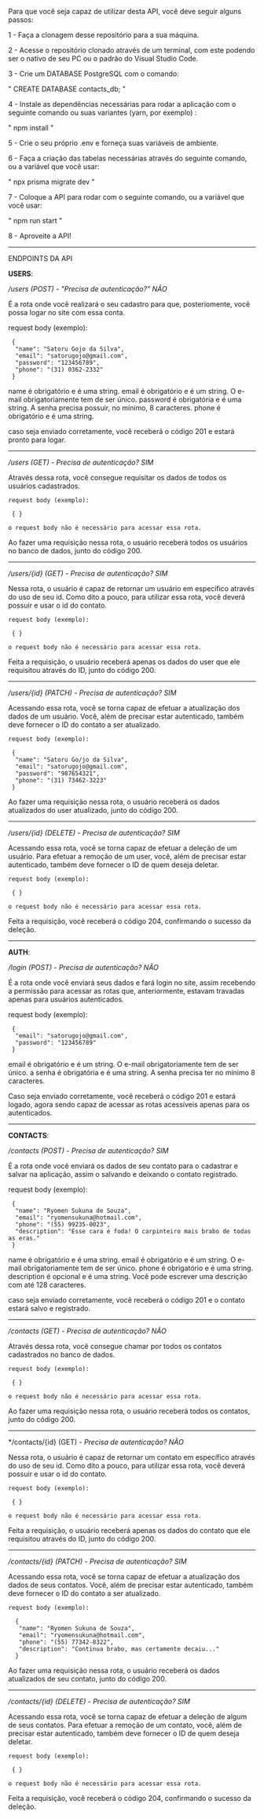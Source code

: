 Para que você seja capaz de utilizar desta API, você deve seguir alguns passos:

  1 - Faça a clonagem desse repositório para a sua máquina.

  2 - Acesse o repositório clonado através de um terminal, com este podendo ser o nativo de seu PC ou o padrão do Visual Studio Code.

  3 - Crie um DATABASE PostgreSQL com o comando: 

  " CREATE DATABASE contacts_db; "

  4 - Instale as dependências necessárias para rodar a aplicação com o seguinte comando ou suas variantes (yarn, por exemplo) :

  " npm install "

  5 - Crie o seu próprio .env e forneça suas variáveis de ambiente.

  6 - Faça a criação das tabelas necessárias através do seguinte comando, ou a variável que você usar:

  " npx prisma migrate dev " 

  7 - Coloque a API para rodar com o seguinte comando, ou a variável que você usar:

  " npm run start "

  8 - Aproveite a API!

  -------------------------------------------------------------------------------------------------------

  ENDPOINTS DA API

  **USERS**:

  */users (POST)* - *"Precisa de autenticação?" NÃO*

  É a rota onde você realizará o seu cadastro para que, posteriomente, você possa logar no site com essa conta.

  request body (exemplo):

     {
      "name": "Satoru Gojo da Silva",
      "email": "satorugojo@gmail.com",
      "password": "123456789",
      "phone": "(31) 0362-2332"
     }
    
  name é obrigatório e é uma string.
  email é obrigatório e é um string. O e-mail obrigatoriamente tem de ser único.
  password é obrigatória e é uma string. A senha precisa possuir, no mínimo, 8 caracteres.
  phone é obrigatório e é uma string.

  caso seja enviado corretamente, você receberá o código 201 e estará pronto para logar.

  --------------------------------------------------------------------------------------------------------

  */users (GET)* - *Precisa de autenticação? SIM*

  Através dessa rota, você consegue requisitar os dados de todos os usuários cadastrados.

    request body (exemplo):

     { }

    o request body não é necessário para acessar essa rota.

  Ao fazer uma requisição nessa rota, o usuário receberá todos os usuários no banco de dados, junto do código 200.

  --------------------------------------------------------------------------------------------------------

  */users/{id} (GET)* - *Precisa de autenticação? SIM*

  Nessa rota, o usuário é capaz de retornar um usuário em específico através do uso de seu id. Como dito a pouco, para utilizar essa rota, você deverá possuir e usar o id do contato.

    request body (exemplo):

     { }

    o request body não é necessário para acessar essa rota.

  Feita a requisição, o usuário receberá apenas os dados do user que ele requisitou através do ID, junto do código 200.

  --------------------------------------------------------------------------------------------------------

  */users/{id} (PATCH)* - *Precisa de autenticação? SIM*

  Acessando essa rota, você se torna capaz de efetuar a atualização dos dados de um usuário. Você, além de precisar estar autenticado, também deve fornecer o ID do contato a ser atualizado.

    request body (exemplo):

     {
      "name": "Satoru Go/jo da Silva",
      "email": "satorugojo@gmail.com",
      "password": "987654321",
      "phone": "(31) 73462-3223"
     }

  Ao fazer uma requisição nessa rota, o usuário receberá os dados atualizados do user atualizado, junto do código 200.


  --------------------------------------------------------------------------------------------------------

  */users/{id} (DELETE)* - *Precisa de autenticação? SIM*

  Acessando essa rota, você se torna capaz de efetuar a deleção de um usuário. Para efetuar a remoção de um user, você, além de precisar estar autenticado, também deve fornecer o ID de quem deseja deletar.

    request body (exemplo):

     { }

    o request body não é necessário para acessar essa rota.

  Feita a requisição, você receberá o código 204, confirmando o sucesso da deleção.

  --------------------------------------------------------------------------------------------------------

  **AUTH**:

  */login (POST)* - *Precisa de autenticação? NÃO*

  
  É a rota onde você enviará seus dados e fará login no site, assim recebendo a permissão para acessar as rotas que, anteriormente, estavam travadas apenas para usuários autenticados.

  request body (exemplo):

     {
      "email": "satorugojo@gmail.com",
      "password": "123456789"
     }
    
  email é obrigatório e é um string. O e-mail obrigatoriamente tem de ser único.
  a senha é obrigatória e é uma string. A senha precisa ter no mínimo 8 caracteres.

  Caso seja enviado corretamente, você receberá o código 201 e estará logado, agora sendo capaz de acessar as rotas acessíveis apenas para os autenticados.

  --------------------------------------------------------------------------------------------------------

  **CONTACTS**:

  */contacts (POST)* - *Precisa de autenticação? SIM*

  
  É a rota onde você enviará os dados de seu contato para o cadastrar e salvar na aplicação, assim o salvando e deixando o contato registrado.

  request body (exemplo):

     {
      "name": "Ryomen Sukuna de Souza",
      "email": "ryomensukuna@hotmail.com",
      "phone": "(55) 99235-0023",
      "description": "Esse cara é foda! O carpinteiro mais brabo de todas as eras."
     }
    
  name é obrigatório e é uma string.
  email é obrigatório e é um string. O e-mail obrigatoriamente tem de ser único.
  phone é obrigatório e é uma string.
  description é opcional e é uma string. Você pode escrever uma descrição com até 128 caracteres.

  caso seja enviado corretamente, você receberá o código 201 e o contato estará salvo e registrado.

  --------------------------------------------------------------------------------------------------------

  */contacts (GET)* - *Precisa de autenticação? NÃO*

  Através dessa rota, você consegue chamar por todos os contatos cadastrados no banco de dados.

    request body (exemplo):

     { }

    o request body não é necessário para acessar essa rota.

  Ao fazer uma requisição nessa rota, o usuário receberá todos os contatos, junto do código 200.

  --------------------------------------------------------------------------------------------------------

  */contacts/{id} (GET) - *Precisa de autenticação? NÃO*

  Nessa rota, o usuário é capaz de retornar um contato em específico através do uso de seu id. Como dito a pouco, para utilizar essa rota, você deverá possuir e usar o id do contato.

    request body (exemplo):

     { }

    o request body não é necessário para acessar essa rota.

  Feita a requisição, o usuário receberá apenas os dados do contato que ele requisitou através do ID, junto do código 200.

  --------------------------------------------------------------------------------------------------------

  */contacts/{id} (PATCH)* - *Precisa de autenticação? SIM*

  Acessando essa rota, você se torna capaz de efetuar a atualização dos dados de seus contatos. Você, além de precisar estar autenticado, também deve fornecer o ID do contato a ser atualizado.

    request body (exemplo):

      {
       "name": "Ryomen Sukuna de Souza",
       "email": "ryomensukuna@hotmail.com",
       "phone": "(55) 77342-8322",
       "description": "Continua brabo, mas certamente decaiu..."
      }

  Ao fazer uma requisição nessa rota, o usuário receberá os dados atualizados de seu contato, junto do código 200.

  --------------------------------------------------------------------------------------------------------

  */contacts/{id} (DELETE)* - *Precisa de autenticação? SIM*

  Acessando essa rota, você se torna capaz de efetuar a deleção de algum de seus contatos. Para efetuar a remoção de um contato, você, além de precisar estar autenticado, também deve fornecer o ID de quem deseja deletar.

    request body (exemplo):

     { }

    o request body não é necessário para acessar essa rota.

  Feita a requisição, você receberá o código 204, confirmando o sucesso da deleção.
